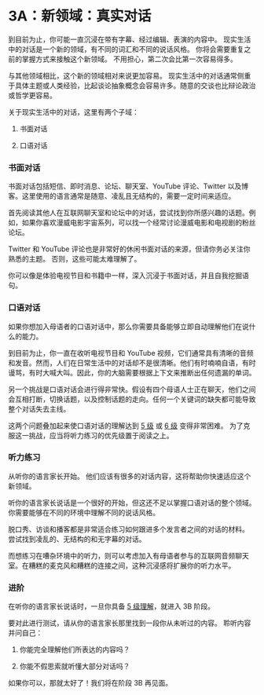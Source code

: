 # 3A：新领域：真实对话

到目前为止，你可能一直沉浸在带有字幕、经过编辑、表演的内容中。 现实生活中的对话是一个新的领域，有不同的词汇和不同的说话风格。 你将会需要重复之前的掌握方式来接触这个新领域。 不用担心，第二次会比第一次容易得多。

与其他领域相比，这个新的领域相对来说更加容易。 现实生活中的对话通常侧重于具体主题或人类经验，比起谈论抽象概念会容易许多。随意的交谈也比辩论政治或哲学更容易。

关于现实生活中的对话，这里有两个子域：

1. 书面对话

2. 口语对话

### 书面对话

书面对话包括短信、即时消息、论坛、聊天室、YouTube 评论、Twitter 以及博客。这里使用的语言通常是随意、凌乱且无结构的，需要一定时间来适应。

首先阅读其他人在互联网聊天室和论坛中的对话，尝试找到你所感兴趣的话题。例如，如果你喜欢漫威电影宇宙系列，可以找一个经常讨论漫威电影和电视剧的粉丝论坛。

Twitter 和 YouTube 评论也是非常好的休闲书面对话的来源，但请你务必关注你熟悉的主题。 否则，这些可能太难理解了。

你可以像是体验电视节目和书籍中一样，深入沉浸于书面对话，并且自我挖掘语句。

### 口语对话

如果你想加入母语者的口语对话中，那么你需要具备能够立即自动理解他们在说什么的能力。

到目前为止，你一直在收听电视节目和 YouTube 视频，它们通常具有清晰的音频和发音。然而，人们在日常生活中的对话却不是很清晰。他们有时喃喃自语，有时谩骂，有时大喊大叫。因此，你的大脑需要根据上下文来推断出任何遗漏的单词。

另一个挑战是口语对话会进行得非常快。假设有四个母语人士正在聊天，他们之间会互相打断，切换话题，以及控制话题的走向。任何一个关键词的缺失都可能导致整个对话失去主线。

这两个问题叠加起来使口语对话的理解达到 [5 级](https://refold.la/simplified/stage-2/a/measure-comprehension#Level-5-Comfortable) 或 [6 级](https://refold.la/simplified/stage-2/a/measure-comprehension#Level-6-Automatic) 变得非常困难。 为了克服这一挑战，应当将听力练习的优先级置于阅读之上。

### 听力练习

从听你的语言家长开始。 他们应该有很多的对话内容，这将帮助你快速适应这个新领域。

听你的语言家长说话是一个很好的开始，但这还不足以掌握口语对话的整个领域。你需要能够在不同的环境中理解不同的说话风格。

脱口秀、访谈和播客都是非常适合练习如何跟进多个发言者之间的对话的材料。 尝试找到凌乱的、无结构的和无字幕的对话。

而想练习在嘈杂环境中的听力，则可以考虑加入有母语者参与的互联网音频聊天室。在糟糕的麦克风和糟糕的连接之间，这种沉浸感将扩展你的听力水平。

### 进阶

在听你的语言家长说话时，一旦你具备 [5 级理解](https://refold.la/simplified/stage-2/a/measure-comprehension#Level-5-Comfortable)，就进入 3B 阶段。

要对此进行测试，请从你的语言家长那里找到一段你从未听过的内容。 聆听内容并问自己：

1. 你能完全理解他们所表达的内容吗？

2. 你能不假思索就听懂大部分对话吗？

如果你可以，那就太好了！我们将在阶段 3B 再见面。
